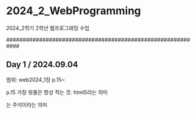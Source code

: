 # 2024_2_WebProgramming
2024_2학기 2학년 웹프로그래밍 수업

############################################################

## Day 1 / 2024.09.04

범위: web2024_1장 p.15~

p.15 가장 윗줄은 항상 적는 것. html5라는 의미
<!-- --> 는 주석이라는 의미


